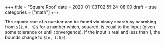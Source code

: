 +++
title = "Square Root"
date = 2020-01-03T02:55:24-08:00
draft = true
categories = ["math"]
+++

The square root of a number can be found via binary search by searching from `$[1.0, n]$` for a number which, squared, is equal to the input (given some tolerance or until convergence). If the input is real and less than 1, the bounds change to `$[n, 1.0]$`.
